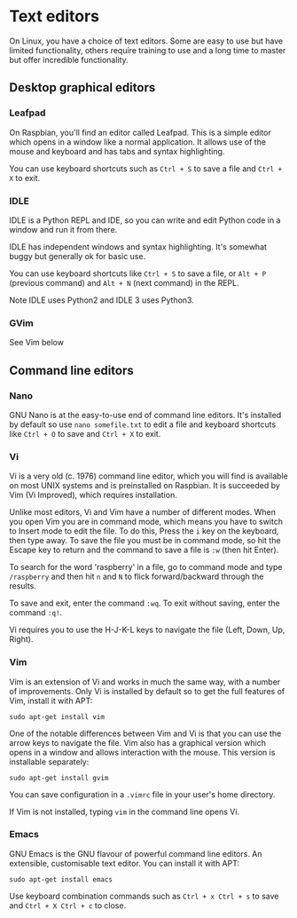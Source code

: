 # Text editors

On Linux, you have a choice of text editors. Some are easy to use but have limited functionality, others require training to use and a long time to master but offer incredible functionality.

## Desktop graphical editors

### Leafpad

On Raspbian, you'll find an editor called Leafpad. This is a simple editor which opens in a window like a normal application. It allows use of the mouse and keyboard and has tabs and syntax highlighting.

You can use keyboard shortcuts such as `Ctrl + S` to save a file and `Ctrl + X` to exit.

### IDLE

IDLE is a Python REPL and IDE, so you can write and edit Python code in a window and run it from there.

IDLE has independent windows and syntax highlighting. It's somewhat buggy but generally ok for basic use.

You can use keyboard shortcuts like `Ctrl + S` to save a file, or `Alt + P` (previous command) and `Alt + N` (next command) in the REPL.

Note IDLE uses Python2 and IDLE 3 uses Python3.

### GVim

See Vim below

## Command line editors

### Nano

GNU Nano is at the easy-to-use end of command line editors. It's installed by default so use `nano somefile.txt` to edit a file and keyboard shortcuts like `Ctrl + O` to save and `Ctrl + X` to exit.

### Vi

Vi is a very old (c. 1976) command line editor, which you will find is available on most UNIX systems and is preinstalled on Raspbian. It is succeeded by Vim (Vi Improved), which requires installation.

Unlike most editors, Vi and Vim have a number of different modes. When you open Vim you are in command mode, which means you have to switch to Insert mode to edit the file. To do this, Press the `i` key on the keyboard, then type away. To save the file you must be in command mode, so hit the Escape key to return and the command to save a file is `:w` (then hit Enter).

To search for the word 'raspberry' in a file, go to command mode and type `/raspberry` and then hit `n` and `N` to flick forward/backward through the results.

To save and exit, enter the command `:wq`. To exit without saving, enter the command `:q!`.

Vi requires you to use the H-J-K-L keys to navigate the file (Left, Down, Up, Right).

### Vim

Vim is an extension of Vi and works in much the same way, with a number of improvements. Only Vi is installed by default so to get the full features of Vim, install it with APT:

```
sudo apt-get install vim
```

One of the notable differences between Vim and Vi is that you can use the arrow keys to navigate the file. Vim also has a graphical version which opens in a window and allows interaction with the mouse. This version is installable separately:

```
sudo apt-get install gvim
```

You can save configuration in a `.vimrc` file in your user's home directory.

If Vim is not installed, typing `vim` in the command line opens Vi.

### Emacs

GNU Emacs is the GNU flavour of powerful command line editors. An extensible, customisable text editor. You can install it with APT:

```
sudo apt-get install emacs
```

Use keyboard combination commands such as `Ctrl + x Ctrl + s` to save and `Ctrl + X Ctrl + c` to close.

